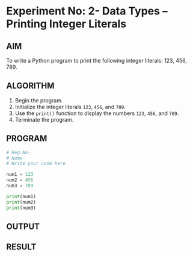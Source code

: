 # Experiment No: 2- Data Types – Printing Integer Literals

## AIM  
To write a Python program to print the following integer literals: 123, 456, 789.

## ALGORITHM  
1. Begin the program.  
2. Initialize the integer literals `123`, `456`, and `789`.  
3. Use the `print()` function to display the numbers `123`, `456`, and `789`.  
4. Terminate the program.

## PROGRAM
```python
# Reg.No-
# Name-
# Write your code here

num1 = 123
num2 = 456
num3 = 789

print(num1)
print(num2)
print(num3)

```
## OUTPUT

## RESULT
